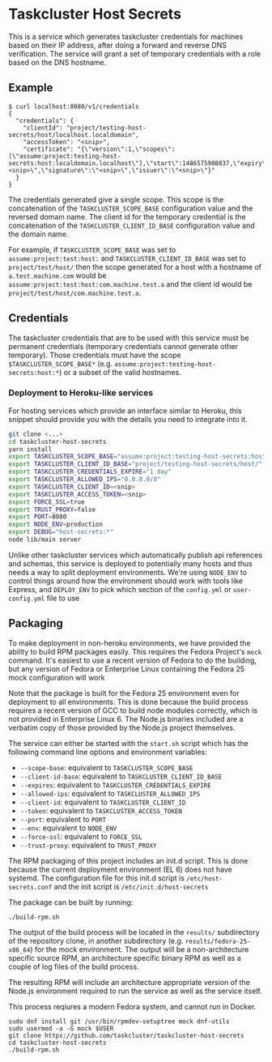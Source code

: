Taskcluster Host Secrets
========================

This is a service which generates taskcluster credentials for machines based on
their IP address, after doing a forward and reverse DNS verification.  The
service will grant a set of temporary credentials with a role based on the DNS
hostname.

## Example

```
$ curl localhost:8080/v1/credentials
{
  "credentials": {
    "clientId": "project/testing-host-secrets/host/localhost.localdomain",
    "accessToken": "<snip>",
    "certificate": "{\"version\":1,\"scopes\":[\"assume:project:testing-host-secrets:host:localdomain.localhost\"],\"start\":1486575908837,\"expiry\":1486575908837,\"seed\":\"<snip>\",\"signature\":\"<snip>\",\"issuer\":\"<snip>\"}"
  }
}
```

The credentials generated give a single scope.  This scope is the concatenation
of the `TASKCLUSTER_SCOPE_BASE` configuration value and the reversed domain
name.  The client id for the temporary credential is the concatenation of the
`TASKCLUSTER_CLIENT_ID_BASE` configuration value and the domain name.

For example, if `TASKCLUSTER_SCOPE_BASE` was set to `assume:project:test:host:`
and `TASKCLUSTER_CLIENT_ID_BASE` was set to `project/test/host/` then the scope
generated for a host with a hostname of `a.test.machine.com` would be
`assume:project:test:host:com.machine.test.a` and the client id would be
`project/test/host/com.machine.test.a`.

## Credentials

The taskcluster credentials that are to be used with this service must be
permanent credentials (temporary credentials cannot generate other temporary).
Those credentials must have the scope `$TASKCLUSTER_SCOPE_BASE*` (e.g.
`assume:project:testing-host-secrets:host:*`) or a subset of the valid
hostnames.

### Deployment to Heroku-like services

For hosting services which provide an interface similar to Heroku, this snippet
should provide you with the details you need to integrate into it.

``` bash 
git clone <...>
cd taskcluster-host-secrets
yarn install
export TASKCLUSTER_SCOPE_BASE="assume:project:testing-host-secrets:host:"
export TASKCLUSTER_CLIENT_ID_BASE="project/testing-host-secrets/host/"
export TASKCLUSTER_CREDENTIALS_EXPIRE="1 day"
export TASKCLUSTER_ALLOWED_IPS="0.0.0.0/0"
export TASKCLUSTER_CLIENT_ID=<snip>
export TASKCLUSTER_ACCESS_TOKEN=<snip>
export FORCE_SSL=true
export TRUST_PROXY=false
export PORT=8080
export NODE_ENV=production
export DEBUG="host-secrets:*"
node lib/main server
```

Unlike other taskcluster services which automatically publish api references
and schemas, this service is deployed to potentially many hosts and thus needs
a way to split deployment environments.  We're using `NODE_ENV` to control
things around how the environment should work with tools like Express, and
`DEPLOY_ENV` to pick which section of the `config.yml` or `user-config.yml`
file to use

## Packaging

To make deployment in non-heroku environments, we have provided the ability to
build RPM packages easily.  This requires the Fedora Project's `mock` command.
It's easiest to use a recent version of Fedora to do the building, but any
version of Fedora or Enterprise Linux containing the Fedora 25 mock
configuration will work

Note that the package is built for the Fedora 25 environment even for
deployment to all environments.  This is done because the build process
requires a recent version of GCC to build node modules correctly, which is not
provided in Enterprise Linux 6.  The Node.js binaries included are a verbatim
copy of those provided by the Node.js project themselves.

The service can either be started with the `start.sh` script which has the
following command line options and environment variables:

* `--scope-base`: equivalent to `TASKCLUSTER_SCOPE_BASE`
* `--client-id-base`: equivalent to `TASKCLUSTER_CLIENT_ID_BASE`
* `--expires`: equivalent to `TASKCLUSTER_CREDENTIALS_EXPIRE`
* `--allowed-ips`: equivalent to `TASKCLUSTER_ALLOWED_IPS`
* `--client-id`: equivalent to `TASKCLUSTER_CLIENT_ID`
* `--token`: equivalent to `TASKCLUSTER_ACCESS_TOKEN`
* `--port`: equivalent to `PORT`
* `--env`: equivalent to `NODE_ENV`
* `--force-ssl`: equivalent to `FORCE_SSL`
* `--trust-proxy`: equivalent to `TRUST_PROXY`

The RPM packaging of this project includes an init.d script.  This is done
because the current deployment environment (EL 6) does not have systemd.  The
configuration file for this init.d script is `/etc/host-secrets.conf` and the
init script is `/etc/init.d/host-secrets`

The package can be built by running:

```
./build-rpm.sh
```

The output of the build process will be located in the `results/` subdirectory
of the repository clone, in another subdirectory (e.g.
`results/fedora-25-x86_64`) for the mock environment.  The output will be a
non-architecture specific source RPM, an architecture specific binary RPM as
well as a couple of log files of the build process.

The resulting RPM will include an architecture appropriate version of the
Node.js environment required to run the service as well as the service itself.

This process reqiures a modern Fedora system, and cannot run in Docker.

```
sudo dnf install git /usr/bin/rpmdev-setuptree mock dnf-utils
sudo usermod -a -G mock $USER
git clone https://github.com/taskcluster/taskcluster-host-secrets
cd taskcluster-host-secrets
./build-rpm.sh
```
